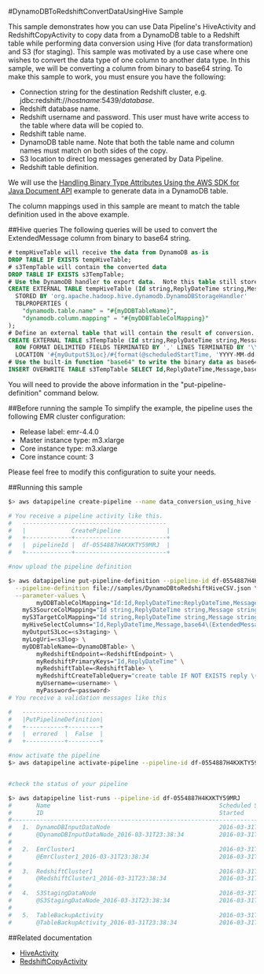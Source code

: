 #DynamoDBToRedshiftConvertDataUsingHive Sample 

This sample demonstrates how you can use Data Pipeline's HiveActivity and RedshiftCopyActivity to copy data from a DynamoDB table to a Redshift table while performing data conversion using Hive (for data transformation) and S3 (for staging).  This sample was motivated by a use case where one wishes to convert the data type of one column to another data type.  In this sample, we will be converting a column from binary to base64 string.  To make this sample to work, you must ensure you have the following:

* Connection string for the destination Redshift cluster, e.g. jdbc:redshift://_hostname_:5439/_database_.
* Redshift database name.
* Redshift username and password.  This user must have write access to the table where data will be copied to.
* Redshift table name.
* DynamoDB table name.  Note that both the table name and column names must match on both sides of the copy.
* S3 location to direct log messages generated by Data Pipeline.
* Redshift table definition.

We will use the [Handling Binary Type Attributes Using the AWS SDK for Java Document API](http://docs.aws.amazon.com/amazondynamodb/latest/developerguide/JavaDocumentAPIBinaryTypeExample.html) example to generate data in a DynamoDB table.

The column mappings used in this sample are meant to match the table definition used in the above example.

##Hive queries
The following queries will be used to convert the ExtendedMessage column from binary to base64 string.
```sql
# tempHiveTable will receive the data from DynamoDB as-is
DROP TABLE IF EXISTS tempHiveTable;
# s3TempTable will contain the converted data
DROP TABLE IF EXISTS s3TempTable;
# Use the DynamoDB handler to export data.  Note this table still stores ExtendedMessage as binary.
CREATE EXTERNAL TABLE tempHiveTable (Id string,ReplyDateTime string,Message string,ExtendedMessage binary,PostedBy string)
  STORED BY 'org.apache.hadoop.hive.dynamodb.DynamoDBStorageHandler'
  TBLPROPERTIES (
    "dynamodb.table.name" = "#{myDDBTableName}", 
    "dynamodb.column.mapping" = "#{myDDBTableColMapping}"
);
# Define an external table that will contain the result of conversion.  Here "ExtendedMessage" is of type string. 
CREATE EXTERNAL TABLE s3TempTable (Id string,ReplyDateTime string,Message string,ExtendedMessage string,PostedBy string)
  ROW FORMAT DELIMITED FIELDS TERMINATED BY ',' LINES TERMINATED BY '\\n'
  LOCATION '#{myOutputS3Loc}/#{format(@scheduledStartTime, 'YYYY-MM-dd-HH-mm-ss')}';
# Use the built-in function "base64" to write the binary data as base64 string
INSERT OVERWRITE TABLE s3TempTable SELECT Id,ReplyDateTime,Message,base64(ExtendedMessage),PostedBy FROM tempHiveTable;
```

You will need to provide the above information in the "put-pipeline-definition" command below.

##Before running the sample
To simplify the example, the pipeline uses the following EMR cluster configuration:
* Release label: emr-4.4.0
* Master instance type: m3.xlarge
* Core instance type: m3.xlarge
* Core instance count: 3

Please feel free to modify this configuration to suite your needs.

##Running this sample

```sh
$> aws datapipeline create-pipeline --name data_conversion_using_hive --unique-id data_conversion_using_hive 

# You receive a pipeline activity like this. 
#   -----------------------------------------
#   |             CreatePipeline             |
#   +-------------+--------------------------+
#   |  pipelineId |  df-0554887H4KXKTY59MRJ  |
#   +-------------+--------------------------+

#now upload the pipeline definition 

$> aws datapipeline put-pipeline-definition --pipeline-id df-0554887H4KXKTY59MRJ \
  --pipeline-definition file://samples/DynamoDBtoRedshiftHiveCSV.json \
  --parameter-values \
        myDDBTableColMapping="Id:Id,ReplyDateTime:ReplyDateTime,Message:Message,ExtendedMessage:ExtendedMessage,PostedBy:PostedBy" \
	myS3SourceColMapping="Id string,ReplyDateTime string,Message string,ExtendedMessage binary,PostedBy string" \
	myS3TargetColMapping="Id string,ReplyDateTime string,Message string,ExtendedMessage string,PostedBy string" \
	myHiveSelectColumns="Id,ReplyDateTime,Message,base64\(ExtendedMessage\),PostedBy" \
	myOutputS3Loc=<s3staging> \
	myLogUri=<s3log> \
	myDDBTableName=<DynamoDBTable> \
        myRedshiftEndpoint=<RedshiftEndpoint> \
        myRedshiftPrimaryKeys="Id,ReplyDateTime" \
        myRedshiftTable=<RedshiftTable> \
        myRedshiftCreateTableQuery="create table IF NOT EXISTS reply \(Id varchar\(2048\) not null distkey, ReplyDateTime varchar\(2048\) not null sortkey, Message varchar\(2048\), ExtendedMessage varchar\(2048\), PostedBy varchar\(2048\)\);" \
        myUsername=<username> \
        myPassword=<password>
# You receive a validation messages like this

#   ----------------------- 
#   |PutPipelineDefinition|
#   +-----------+---------+
#   |  errored  |  False  |
#   +-----------+---------+

#now activate the pipeline
$> aws datapipeline activate-pipeline --pipeline-id df-0554887H4KXKTY59MRJ


#check the status of your pipeline 

$> aws datapipeline list-runs --pipeline-id df-0554887H4KXKTY59MRJ
#       Name                                                Scheduled Start      Status                 
#       ID                                                  Started              Ended              
#---------------------------------------------------------------------------------------------------
#   1.  DynamoDBInputDataNode                               2016-03-31T23:38:34  FINISHED               
#       @DynamoDBInputDataNode_2016-03-31T23:38:34          2016-03-31T23:38:38  2016-03-31T23:38:39
# 
#   2.  EmrCluster1                                         2016-03-31T23:38:34  CREATING               
#       @EmrCluster1_2016-03-31T23:38:34                    2016-03-31T23:38:39                     
# 
#   3.  RedshiftCluster1                                    2016-03-31T23:38:34  WAITING_ON_DEPENDENCIES
#       @RedshiftCluster1_2016-03-31T23:38:34               2016-03-31T23:38:38                     
# 
#   4.  S3StagingDataNode                                   2016-03-31T23:38:34  WAITING_ON_DEPENDENCIES
#       @S3StagingDataNode_2016-03-31T23:38:34              2016-03-31T23:38:38                     
# 
#   5.  TableBackupActivity                                 2016-03-31T23:38:34  WAITING_FOR_RUNNER     
#       @TableBackupActivity_2016-03-31T23:38:34            2016-03-31T23:38:38                     
```

##Related documentation
* [HiveActivity](http://docs.aws.amazon.com/datapipeline/latest/DeveloperGuide/dp-object-hiveactivity.html)
* [RedshiftCopyActivity](https://docs.aws.amazon.com/datapipeline/latest/DeveloperGuide/dp-object-redshiftcopyactivity.html)

